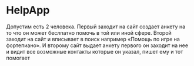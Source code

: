# HelpApp
Допустим есть 2 человека.
Первый заходит на сайт создает анкету на то что он может 
беслпатно помочь в той или иной сфере.
Второй заходит на сайт и вписывает в поиск например «Помощь по игре на фортепиано».
И второму сайт выдает анкету первого он заходит на нее 
и видит все возможные контакты которые он указал, 
пишет ему и тот помогает
